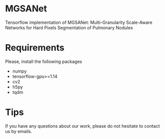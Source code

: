 # MGSANet
Tensorflow implementation of MGSANet: Multi-Granularity Scale-Aware Networks for Hard Pixels Segmentation of Pulmonary Nodules

# Requirements
Please, install the following packages
* numpy
* tensorflow-gpu>=1.14
* cv2
* h5py
* tqdm

# Tips
If you have any questions about our work, please do not hesitate to contact us by emails.
